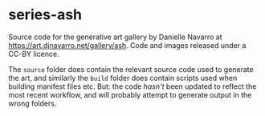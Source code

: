 # series-ash

Source code for the generative art gallery by Danielle Navarro at <https://art.djnavarro.net/gallery/ash>. Code and images released under a CC-BY licence.

The `source` folder does contain the relevant source code used to generate the art, and similarly the `build` folder does contain scripts used when building manifest files etc. But: the code *hasn't* been updated to reflect the most recent workflow, and will probably attempt to generate output in the wrong folders.
